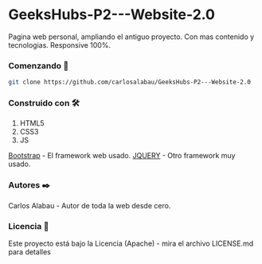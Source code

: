 # GeeksHubs-P2---Website-2.0
Pagina web personal, ampliando el antiguo proyecto. Con mas contenido y tecnologias. Responsive 100%.

### Comenzando 🚀

```bash
git clone https://github.com/carlosalabau/GeeksHubs-P2---Website-2.0
```
### Construido con 🛠️

1. HTML5
2. CSS3
3. JS


[Bootstrap](https://getbootstrap.com/) - El framework web usado.
[JQUERY](https://jquery.com/) - Otro framework muy usado.


### Autores ✒️

Carlos Alabau - Autor de toda la web desde cero.

### Licencia 📄
Este proyecto está bajo la Licencia (Apache) - mira el archivo LICENSE.md para detalles
